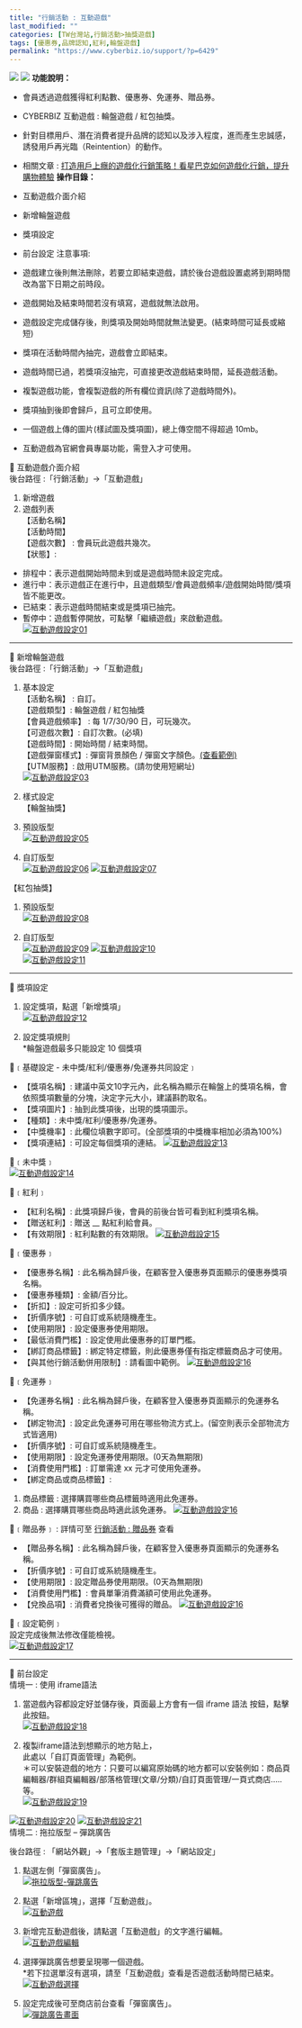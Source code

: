 ```yaml
---
title: "行銷活動 : 互動遊戲"
last_modified: ""
categories: [TW台灣站,行銷活動>抽獎遊戲]
tags: [優惠券,品牌認知,紅利,輪盤遊戲]
permalink: "https://www.cyberbiz.io/support/?p=6429"
---
```


![](https://www.cyberbiz.io/support/wp-content/uploads/適用站別.png)
[![](https://www.cyberbiz.io/support/wp-content/uploads/台灣站.png)](https://www.cyberbiz.io/support/?page_id=2490)
**功能說明：**  

* 會員透過遊戲獲得紅利點數、優惠券、免運券、贈品券。
* CYBERBIZ 互動遊戲 : 輪盤遊戲 / 紅包抽獎。
* 針對目標用戶、潛在消費者提升品牌的認知以及涉入程度，進而產生忠誠感，誘發用戶再光臨（Reintention）的動作。
* 相關文章 : [打造用戶上癮的遊戲化行銷策略！看星巴克如何遊戲化行銷，提升購物體驗](https://www.cyberbiz.io/blog/%E6%89%93%E9%80%A0%E7%94%A8%E6%88%B6%E4%B8%8A%E7%99%AE%E7%9A%84%E9%81%8A%E6%88%B2%E5%8C%96%E8%A1%8C%E9%8A%B7%E7%AD%96%E7%95%A5%EF%BC%81%E7%9C%8B%E6%98%9F%E5%B7%B4%E5%85%8B%E5%A6%82%E4%BD%95%E9%81%8A/#%E4%BB%80%E9%BA%BC%E6%98%AF%E9%81%8A%E6%88%B2%E5%8C%96%EF%BC%88Gamification%EF%BC%89%E8%A1%8C%E9%8A%B7%EF%BC%9F)
**操作目錄：**

* 互動遊戲介面介紹
* 新增輪盤遊戲
* 獎項設定
* 前台設定
注意事項:  

* 遊戲建立後則無法刪除，若要立即結束遊戲，請於後台遊戲設置處將到期時間改為當下日期之前時段。
* 遊戲開始及結束時間若沒有填寫，遊戲就無法啟用。
* 遊戲設定完成儲存後，則獎項及開始時間就無法變更。(結束時間可延長或縮短)
* 獎項在活動時間內抽完，遊戲會立即結束。
* 遊戲時間已過，若獎項沒抽完，可直接更改遊戲結束時間，延長遊戲活動。
* 複製遊戲功能，會複製遊戲的所有欄位資訊(除了遊戲時間外)。
* 獎項抽到後即會歸戶，且可立即使用。
* 一個遊戲上傳的圖片(樣試圖及獎項圖)，總上傳空間不得超過 10mb。
* 互動遊戲為官網會員專屬功能，需登入才可使用。

📌 互動遊戲介面介紹  
後台路徑 :「行銷活動」→「互動遊戲」  


1. 新增遊戲
2. 遊戲列表   
【活動名稱】  
【活動時間】  
【遊戲次數】 : 會員玩此遊戲共幾次。  
【狀態】:  

* 排程中：表示遊戲開始時間未到或是遊戲時間未設定完成。 
* 進行中：表示遊戲正在進行中，且遊戲類型/會員遊戲頻率/遊戲開始時間/獎項皆不能更改。
* 已結束：表示遊戲時間結束或是獎項已抽完。 
* 暫停中：遊戲暫停開放，可點擊「繼續遊戲」來啟動遊戲。
[![互動遊戲設定01](https://www.cyberbiz.io/support/wp-content/uploads/互動遊戲設定01.png)](https://www.cyberbiz.io/support/wp-content/uploads/互動遊戲設定01.png)



* * *


📌 新增輪盤遊戲  
後台路徑 :「行銷活動」→「互動遊戲」  


1. 基本設定   
【活動名稱】 : 自訂。  
【遊戲類型】: 輪盤遊戲 / 紅包抽獎  
【會員遊戲頻率】 : 每 1/7/30/90 日，可玩幾次。  
【可遊戲次數】: 自訂次數。(必填)  
【遊戲時間】: 開始時間 / 結束時間。  
【遊戲彈窗樣式】: 彈窗背景顏色 / 彈窗文字顏色。[(查看範例)](https://www.cyberbiz.io/support/wp-content/uploads/互動遊戲設定04.png)  
【UTM服務】: 啟用UTM服務。(請勿使用短網址)  
[![互動遊戲設定03](https://www.cyberbiz.io/support/wp-content/uploads/互動遊戲設定03.png)](https://www.cyberbiz.io/support/wp-content/uploads/互動遊戲設定03.png)



2. 樣式設定  
【輪盤抽獎】  

1. 預設版型  
[![互動遊戲設定05](https://www.cyberbiz.io/support/wp-content/uploads/互動遊戲設定05.png)](https://www.cyberbiz.io/support/wp-content/uploads/互動遊戲設定05.png)

2. 自訂版型   
[![互動遊戲設定06](https://www.cyberbiz.io/support/wp-content/uploads/互動遊戲設定06.png)](https://www.cyberbiz.io/support/wp-content/uploads/互動遊戲設定06.png) [![互動遊戲設定07](https://www.cyberbiz.io/support/wp-content/uploads/互動遊戲設定07.png)](https://www.cyberbiz.io/support/wp-content/uploads/互動遊戲設定07.png)


【紅包抽獎】  

1. 預設版型  
[![互動遊戲設定08](https://www.cyberbiz.io/support/wp-content/uploads/互動遊戲設定08.png)](https://www.cyberbiz.io/support/wp-content/uploads/互動遊戲設定08.png)

2. 自訂版型   
[![互動遊戲設定09](https://www.cyberbiz.io/support/wp-content/uploads/互動遊戲設定09.png)](https://www.cyberbiz.io/support/wp-content/uploads/互動遊戲設定09.png) [![互動遊戲設定10](https://www.cyberbiz.io/support/wp-content/uploads/互動遊戲設定10.png)](https://www.cyberbiz.io/support/wp-content/uploads/互動遊戲設定10.png)  
[![互動遊戲設定11](https://www.cyberbiz.io/support/wp-content/uploads/互動遊戲設定11.png)](https://www.cyberbiz.io/support/wp-content/uploads/互動遊戲設定11.png)



* * *


📌 獎項設定  

1. 設定獎項，點選「新增獎項」  
[![互動遊戲設定12](https://www.cyberbiz.io/support/wp-content/uploads/互動遊戲設定12.png)](https://www.cyberbiz.io/support/wp-content/uploads/互動遊戲設定12.png)



2. 設定獎項規則  
*輪盤遊戲最多只能設定 10 個獎項  

📍﹝基礎設定 - 未中獎/紅利/優惠券/免運券共同設定﹞  

* 【獎項名稱】: 建議中英文10字元內，此名稱為顯示在輪盤上的獎項名稱，會依照獎項數量的分塊，決定字元大小，建議斟酌取名。
* 【獎項圖片】: 抽到此獎項後，出現的獎項圖示。
* 【種類】: 未中獎/紅利/優惠券/免運券。
* 【中獎機率】: 此欄位填數字即可。(全部獎項的中獎機率相加必須為100%)
* 【獎項連結】: 可設定每個獎項的連結。 
[![互動遊戲設定13](https://www.cyberbiz.io/support/wp-content/uploads/互動遊戲設定13.png)](https://www.cyberbiz.io/support/wp-content/uploads/互動遊戲設定13.png)  

📍﹝未中獎﹞  
[![互動遊戲設定14](https://www.cyberbiz.io/support/wp-content/uploads/互動遊戲設定14.png)](https://www.cyberbiz.io/support/wp-content/uploads/互動遊戲設定14.png)  

📍﹝紅利﹞  

* 【紅利名稱】: 此獎項歸戶後，會員的前後台皆可看到紅利獎項名稱。 
* 【贈送紅利】: 贈送 __ 點紅利給會員。 
* 【有效期限】: 紅利點數的有效期限。 
[![互動遊戲設定15](https://www.cyberbiz.io/support/wp-content/uploads/互動遊戲設定15.png)](https://www.cyberbiz.io/support/wp-content/uploads/互動遊戲設定15.png)  

📍﹝優惠券﹞  

* 【優惠券名稱】: 此名稱為歸戶後，在顧客登入優惠券頁面顯示的優惠券獎項名稱。 
* 【優惠券種類】: 金額/百分比。 
* 【折扣】: 設定可折扣多少錢。 
* 【折價序號】: 可自訂或系統隨機產生。 
* 【使用期限】: 設定優惠券使用期限。 
* 【最低消費門檻】: 設定使用此優惠券的訂單門檻。 
* 【綁訂商品標籤】: 綁定特定標籤，則此優惠券僅有指定標籤商品才可使用。 
* 【與其他行銷活動併用限制】: 請看圖中範例。 
[![互動遊戲設定16](https://www.cyberbiz.io/support/wp-content/uploads/互動遊戲設定16.png)](https://www.cyberbiz.io/support/wp-content/uploads/互動遊戲設定16.png)  

📍﹝免運券﹞  

* 【免運券名稱】: 此名稱為歸戶後，在顧客登入優惠券頁面顯示的免運券名稱。
* 【綁定物流】: 設定此免運券可用在哪些物流方式上。(留空則表示全部物流方式皆適用)
* 【折價序號】: 可自訂或系統隨機產生。
* 【使用期限】: 設定免運券使用期限。(0天為無期限)
* 【消費使用門檻】: 訂單需達 xx 元才可使用免運券。
* 【綁定商品或商品標籤】: 
1. 商品標籤 : 選擇購買哪些商品標籤時適用此免運券。
2. 商品 : 選擇購買哪些商品時適此該免運券。
[![互動遊戲設定16](https://www.cyberbiz.io/support/wp-content/uploads/互動遊戲設定16-1.png)](https://www.cyberbiz.io/support/wp-content/uploads/互動遊戲設定16-1.png)  

📍﹝贈品券﹞ : 詳情可至 [行銷活動 : 贈品券](https://www.cyberbiz.io/support/?p=41796) 查看  

* 【贈品券名稱】: 此名稱為歸戶後，在顧客登入優惠券頁面顯示的免運券名稱。
* 【折價序號】: 可自訂或系統隨機產生。
* 【使用期限】: 設定贈品券使用期限。(0天為無期限)
* 【消費使用門檻】: 會員單筆消費滿額可使用此免運券。
* 【兌換品項】: 消費者兌換後可獲得的贈品。 
[![互動遊戲設定16](https://www.cyberbiz.io/support/wp-content/uploads/互動遊戲設定27.png)](https://www.cyberbiz.io/support/wp-content/uploads/互動遊戲設定27.png)  

📍﹝設定範例﹞  
設定完成後無法修改僅能檢視。  
[![互動遊戲設定17](https://www.cyberbiz.io/support/wp-content/uploads/互動遊戲設定17.png)](https://www.cyberbiz.io/support/wp-content/uploads/互動遊戲設定17.png)  




* * *


📌 前台設定  
情境一 : 使用 iframe語法  


1. 當遊戲內容都設定好並儲存後，頁面最上方會有一個 iframe 語法 按鈕，點擊此按鈕。  
[![互動遊戲設定18](https://www.cyberbiz.io/support/wp-content/uploads/互動遊戲設定18.png)](https://www.cyberbiz.io/support/wp-content/uploads/互動遊戲設定18.png)



2. 複製iframe語法到想顯示的地方貼上，  
此處以「自訂頁面管理」為範例。  
＊可以安裝遊戲的地方：只要可以編寫原始碼的地方都可以安裝例如：商品頁編輯器/群組頁編輯器/部落格管理(文章/分類)/自訂頁面管理/一頁式商店….. 等。  
[![互動遊戲設定19](https://www.cyberbiz.io/support/wp-content/uploads/互動遊戲設定19.png)](https://www.cyberbiz.io/support/wp-content/uploads/互動遊戲設定19.png)

[![互動遊戲設定20](https://www.cyberbiz.io/support/wp-content/uploads/紅包.gif)](https://www.cyberbiz.io/support/wp-content/uploads/紅包.gif) [![互動遊戲設定21](https://www.cyberbiz.io/support/wp-content/uploads/輪盤.gif)](https://www.cyberbiz.io/support/wp-content/uploads/輪盤.gif)  
情境二 : 拖拉版型 – 彈跳廣告  

後台路徑 : 「網站外觀」→「套版主題管理」→「網站設定」  


1. 點選左側「彈窗廣告」。  
[![拖拉版型-彈跳廣告](https://www.cyberbiz.io/support/wp-content/uploads/互動遊戲設定22.png)](https://www.cyberbiz.io/support/wp-content/uploads/互動遊戲設定22.png)



2. 點選「新增區塊」，選擇「互動遊戲」。  
[![互動遊戲](https://www.cyberbiz.io/support/wp-content/uploads/互動遊戲設定23.png)](https://www.cyberbiz.io/support/wp-content/uploads/互動遊戲設定23.png)



3. 新增完互動遊戲後，請點選「互動遊戲」的文字進行編輯。  
[![互動遊戲編輯](https://www.cyberbiz.io/support/wp-content/uploads/互動遊戲設定24.png)](https://www.cyberbiz.io/support/wp-content/uploads/互動遊戲設定24.png)



4. 選擇彈跳廣告想要呈現哪一個遊戲。  
*若下拉選單沒有選項，請至「互動遊戲」查看是否遊戲活動時間已結束。  
[![互動遊戲選擇](https://www.cyberbiz.io/support/wp-content/uploads/互動遊戲設定25.png)](https://www.cyberbiz.io/support/wp-content/uploads/互動遊戲設定25.png)



5. 設定完成後可至商店前台查看「彈窗廣告」。  
[![彈跳廣告畫面](https://www.cyberbiz.io/support/wp-content/uploads/互動遊戲設定26.png)](https://www.cyberbiz.io/support/wp-content/uploads/互動遊戲設定26.png)



